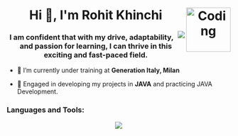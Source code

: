 <h1 align="center">Hi 👋, I'm Rohit Khinchi <img align="right" alt="Coding" width="100" src="https://user-images.githubusercontent.com/74038190/212748842-9fcbad5b-6173-4175-8a61-521f3dbb7514.gif"> </h1>

<img align='right' src="https://github-readme-stats.vercel.app/api/top-langs/?username=Rohit4224&layout=compact"/>

<h3 align="center">I am confident that with my drive, adaptability, and passion for learning, I can thrive in this exciting and fast-paced field.</h3>


- 🔭 I’m currently under training at **Generation Italy, Milan**

- 🌱 Engaged in developing my projects in **JAVA** and practicing JAVA Development.

<p align="left">
</p>

<h3 align="left">Languages and Tools:</h3>
<p align="center">
  <a href="https://skillicons.dev">
    <img src="https://skillicons.dev/icons?i=java,c,html,css,js,linux,bash,bootstrap,express,nodejs,mysql,mongodb,vscode,git,github,discord,eclipse,vim"/>
  </a>
</p>

